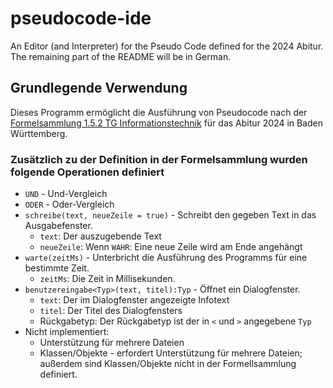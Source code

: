 # pseudocode-ide
An Editor (and Interpreter) for the Pseudo Code defined for the 2024 Abitur.<br>
The remaining part of the README will be in German.

## Grundlegende Verwendung
Dieses Programm ermöglicht die Ausführung von Pseudocode nach der [Formelsammlung 1.5.2 TG Informationstechnik](https://www.schule-bw.de/faecher-und-schularten/berufliche-schularten/berufliches-gymnasium-oberstufe/musterpruefungsaufgaben-neue-bildungsplaene-abitur-2024/formelsammlung-it.pdf) für das Abitur 2024 in Baden Württemberg.

### Zusätzlich zu der Definition in der Formelsammlung wurden folgende Operationen definiert
* `UND` - Und-Vergleich
* `ODER` - Oder-Vergleich
* `schreibe(text, neueZeile = true)` - Schreibt den gegeben Text in das Ausgabefenster.
  - `text`: Der auszugebende Text
  - `neueZeile`: Wenn `WAHR`: Eine neue Zeile wird am Ende angehängt
* `warte(zeitMs)` - Unterbricht die Ausführung des Programms für eine bestimmte Zeit.
  - `zeitMs`: Die Zeit in Millisekunden.
* `benutzereingabe<Typ>(text, titel):Typ` - Öffnet ein Dialogfenster.
  - `text`: Der im Dialogfenster angezeigte Infotext
  - `titel`: Der Titel des Dialogfensters
  - Rückgabetyp: Der Rückgabetyp ist der in `<` und `>` angegebene `Typ`
* Nicht implementiert:
  - Unterstützung für mehrere Dateien
  - Klassen/Objekte - erfordert Unterstützung für mehrere Dateien; außerdem sind Klassen/Objekte nicht in der Formellsammlung definiert.
